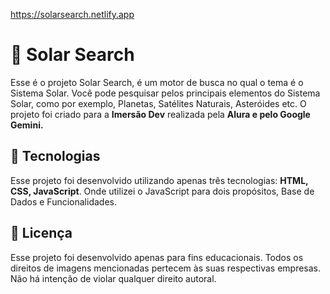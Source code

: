 
https://solarsearch.netlify.app
# 📒 Solar Search

Esse é o projeto Solar Search, é um motor de busca no qual o tema é o Sistema Solar. Você pode pesquisar pelos principais elementos do Sistema Solar, como por exemplo, Planetas, Satélites Naturais, Asteróides etc. O projeto foi criado para a **Imersão Dev** realizada pela **Alura e pelo Google Gemini.**

## 🤖 Tecnologias

Esse projeto foi desenvolvido utilizando apenas três tecnologias: **HTML, CSS, JavaScript**. Onde utilizei o JavaScript para dois propósitos, Base de Dados e Funcionalidades.

## 📜 Licença

Esse projeto foi desenvolvido apenas para fins educacionais. Todos os direitos de imagens mencionadas pertecem às suas respectivas empresas. Não há intenção de violar qualquer direito autoral.
